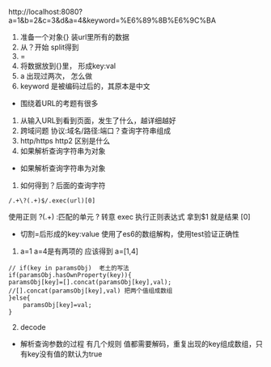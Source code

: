 http://localhost:8080?a=1&b=2&c=3&d&a=4&keyword=%E6%89%8B%E6%9C%BA
1. 准备一个对象{} 装url里所有的数据
2. 从？开始 split得到
3. = 
4. 将数据放到{}里， 形成key:val
5. a 出现过两次， 怎么做
6. keyword 是被编码过后的，其原本是中文

- 围绕着URL的考题有很多
1. 从输入URL到看到页面，发生了什么，越详细越好
2. 跨域问题  协议:域名/路径:端口？查询字符串组成
3. http/https http2 区别是什么
4. 如果解析查询字符串为对象

- 如果解析查询字符串为对象
1. 如何得到？后面的查询字符
```
/.+\?(.+)$/.exec(url)[0]  
```
使用正则
?(.+) :匹配的单元
\?  转意
exec 执行正则表达式   拿到$1 就是结果 [0]

- 切割=后形成的key:value 使用了es6的数组解构，使用test验证正确性
1. a=1 a=4是有两项的  应该得到 a=[1,4]
```
// if(key in paramsObj)  老土的写法
if(paramsObj.hasOwnProperty(key)){
paramsObj[key]=[].concat(paramsObj[key],val);
//[].concat(paramsObj[key],val) 把两个值组成数组
}else{
    paramsObj[key]=val;
}
```
2. decode 
- 解析查询参数的过程 有几个规则
值都需要解码，重复出现的key组成数组，只有key没有值的默认为true


